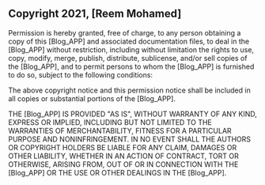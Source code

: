 ## Copyright 2021, [Reem Mohamed]


Permission is hereby granted, free of charge, to any person obtaining a copy of this [Blog_APP] and associated documentation files, to deal in the [Blog_APP] without restriction, including without limitation the rights to use, copy, modify, merge, publish, distribute, sublicense, and/or sell copies of the [Blog_APP], and to permit persons to whom the [Blog_APP] is furnished to do so, subject to the following conditions:

The above copyright notice and this permission notice shall be included in all copies or substantial portions of the [Blog_APP].

THE [Blog_APP] IS PROVIDED "AS IS", WITHOUT WARRANTY OF ANY KIND, EXPRESS OR IMPLIED, INCLUDING BUT NOT LIMITED TO THE WARRANTIES OF MERCHANTABILITY, FITNESS FOR A PARTICULAR PURPOSE AND NONINFRINGEMENT. IN NO EVENT SHALL THE AUTHORS OR COPYRIGHT HOLDERS BE LIABLE FOR ANY CLAIM, DAMAGES OR OTHER LIABILITY, WHETHER IN AN ACTION OF CONTRACT, TORT OR OTHERWISE, ARISING FROM, OUT OF OR IN CONNECTION WITH THE [Blog_APP] OR THE USE OR OTHER DEALINGS IN THE [Blog_APP].
